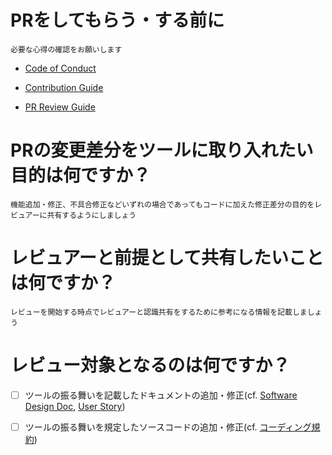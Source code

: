 # PRをしてもらう・する前に

```
必要な心得の確認をお願いします
```

- [Code of Conduct]()

- [Contribution Guide]()

- [PR Review Guide]()

# PRの変更差分をツールに取り入れたい目的は何ですか？

```
機能追加・修正、不具合修正などいずれの場合であってもコードに加えた修正差分の目的をレビュアーに共有するようにしましょう
```

# レビュアーと前提として共有したいことは何ですか？

```
レビューを開始する時点でレビュアーと認識共有をするために参考になる情報を記載しましょう
```


# レビュー対象となるのは何ですか？

- [ ] ツールの振る舞いを記載したドキュメントの追加・修正(cf. [Software Design Doc](), [User Story]())

- [ ] ツールの振る舞いを規定したソースコードの追加・修正(cf. [コーディング規約]())

